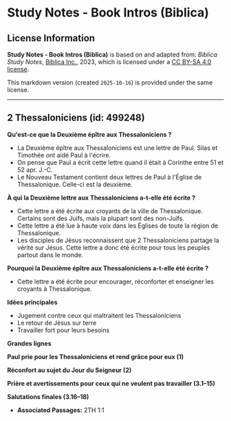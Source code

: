 # Study Notes - Book Intros (Biblica)

## License Information

**Study Notes - Book Intros (Biblica)** is based on and adapted from: _Biblica Study Notes_, [Biblica Inc.](https://www.biblica.com/), 2023, which is licensed under a [CC BY-SA 4.0 license](https://creativecommons.org/licenses/by-sa/4.0/legalcode.en).

This markdown version (created `2025-10-16`) is provided under the same license.



--------------------------------

## 2 Thessaloniciens (id: 499248)

**Qu'est\-ce que la Deuxième épître aux Thessaloniciens ?**

* La Deuxième épître aux Thessaloniciens est une lettre de Paul. Silas et Timothée ont aidé Paul à l'écrire.
* On pense que Paul a écrit cette lettre quand il était à Corinthe entre 51 et 52 apr. J.\-C.
* Le Nouveau Testament contient deux lettres de Paul à l'Église de Thessalonique. Celle\-ci est la deuxième.

**À qui la Deuxième lettre aux Thessaloniciens a\-t\-elle été écrite ?**

* Cette lettre a été écrite aux croyants de la ville de Thessalonique. Certains sont des Juifs, mais la plupart sont des non\-Juifs.
* Cette lettre a été lue à haute voix dans les Églises de toute la région de Thessalonique.
* Les disciples de Jésus reconnaissent que 2 Thessaloniciens partage la vérité sur Jésus. Cette lettre a donc été écrite pour tous les peuples partout dans le monde.

**Pourquoi la Deuxième épître aux Thessaloniciens a\-t\-elle été écrite ?**

* Cette lettre a été écrite pour encourager, réconforter et enseigner les croyants à Thessalonique.

**Idées principales**

* Jugement contre ceux qui maltraitent les Thessaloniciens
* Le retour de Jésus sur terre
* Travailler fort pour leurs besoins

**Grandes lignes**

**Paul prie pour les Thessaloniciens et rend grâce pour eux (1\)**

**Réconfort au sujet du Jour du Seigneur (2\)**

**Prière et avertissements pour ceux qui ne veulent pas travailler (3\.1–15\)**

**Salutations finales (3\.16–18\)**

* **Associated Passages:** 2TH 1:1

